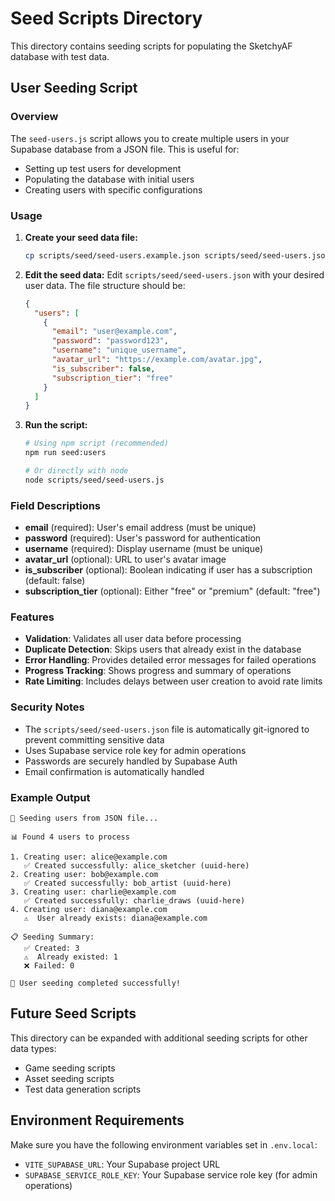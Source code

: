 # Seed Scripts Directory

This directory contains seeding scripts for populating the SketchyAF database with test data.

## User Seeding Script

### Overview

The `seed-users.js` script allows you to create multiple users in your Supabase database from a JSON file. This is useful for:

- Setting up test users for development
- Populating the database with initial users
- Creating users with specific configurations

### Usage

1. **Create your seed data file:**
   ```bash
   cp scripts/seed/seed-users.example.json scripts/seed/seed-users.json
   ```

2. **Edit the seed data:**
   Edit `scripts/seed/seed-users.json` with your desired user data. The file structure should be:
   ```json
   {
     "users": [
       {
         "email": "user@example.com",
         "password": "password123",
         "username": "unique_username",
         "avatar_url": "https://example.com/avatar.jpg",
         "is_subscriber": false,
         "subscription_tier": "free"
       }
     ]
   }
   ```

3. **Run the script:**
   ```bash
   # Using npm script (recommended)
   npm run seed:users
   
   # Or directly with node
   node scripts/seed/seed-users.js
   ```

### Field Descriptions

- **email** (required): User's email address (must be unique)
- **password** (required): User's password for authentication
- **username** (required): Display username (must be unique)
- **avatar_url** (optional): URL to user's avatar image
- **is_subscriber** (optional): Boolean indicating if user has a subscription (default: false)
- **subscription_tier** (optional): Either "free" or "premium" (default: "free")

### Features

- **Validation**: Validates all user data before processing
- **Duplicate Detection**: Skips users that already exist in the database
- **Error Handling**: Provides detailed error messages for failed operations
- **Progress Tracking**: Shows progress and summary of operations
- **Rate Limiting**: Includes delays between user creation to avoid rate limits

### Security Notes

- The `scripts/seed/seed-users.json` file is automatically git-ignored to prevent committing sensitive data
- Uses Supabase service role key for admin operations
- Passwords are securely handled by Supabase Auth
- Email confirmation is automatically handled

### Example Output

```
👥 Seeding users from JSON file...

📊 Found 4 users to process

1. Creating user: alice@example.com
   ✅ Created successfully: alice_sketcher (uuid-here)
2. Creating user: bob@example.com
   ✅ Created successfully: bob_artist (uuid-here)
3. Creating user: charlie@example.com
   ✅ Created successfully: charlie_draws (uuid-here)
4. Creating user: diana@example.com
   ⚠️  User already exists: diana@example.com

📋 Seeding Summary:
   ✅ Created: 3
   ⚠️  Already existed: 1
   ❌ Failed: 0

🎉 User seeding completed successfully!
```

## Future Seed Scripts

This directory can be expanded with additional seeding scripts for other data types:

- Game seeding scripts
- Asset seeding scripts
- Test data generation scripts

## Environment Requirements

Make sure you have the following environment variables set in `.env.local`:

- `VITE_SUPABASE_URL`: Your Supabase project URL
- `SUPABASE_SERVICE_ROLE_KEY`: Your Supabase service role key (for admin operations)
